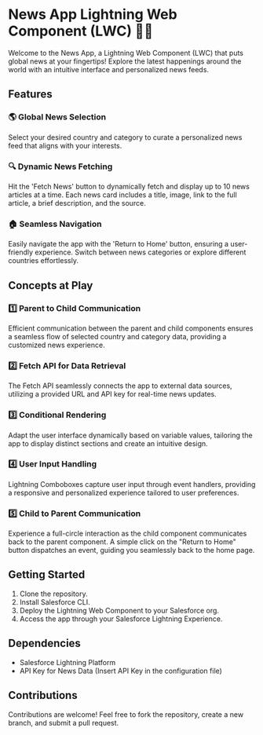 # News App Lightning Web Component (LWC) 📰🚀

Welcome to the News App, a Lightning Web Component (LWC) that puts global news at your fingertips! Explore the latest happenings around the world with an intuitive interface and personalized news feeds.

## Features
### 🌎 Global News Selection
Select your desired country and category to curate a personalized news feed that aligns with your interests.

### 🔍 Dynamic News Fetching
Hit the 'Fetch News' button to dynamically fetch and display up to 10 news articles at a time. Each news card includes a title, image, link to the full article, a brief description, and the source.

### 🏠 Seamless Navigation
Easily navigate the app with the 'Return to Home' button, ensuring a user-friendly experience. Switch between news categories or explore different countries effortlessly.

## Concepts at Play
### 1️⃣ Parent to Child Communication
Efficient communication between the parent and child components ensures a seamless flow of selected country and category data, providing a customized news experience.

### 2️⃣ Fetch API for Data Retrieval
The Fetch API seamlessly connects the app to external data sources, utilizing a provided URL and API key for real-time news updates.

### 3️⃣ Conditional Rendering
Adapt the user interface dynamically based on variable values, tailoring the app to display distinct sections and create an intuitive design.

### 4️⃣ User Input Handling
Lightning Comboboxes capture user input through event handlers, providing a responsive and personalized experience tailored to user preferences.

### 5️⃣ Child to Parent Communication
Experience a full-circle interaction as the child component communicates back to the parent component. A simple click on the "Return to Home" button dispatches an event, guiding you seamlessly back to the home page.

## Getting Started
1. Clone the repository.
2. Install Salesforce CLI.
3. Deploy the Lightning Web Component to your Salesforce org.
4. Access the app through your Salesforce Lightning Experience.

## Dependencies
- Salesforce Lightning Platform
- API Key for News Data (Insert API Key in the configuration file)

## Contributions
Contributions are welcome! Feel free to fork the repository, create a new branch, and submit a pull request.
